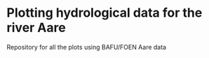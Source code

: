 # Plotting hydrological data for the river Aare
Repository for all the plots using BAFU/FOEN Aare data
